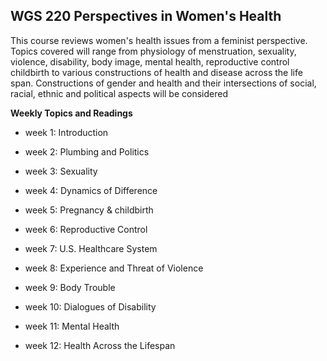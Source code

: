 ## WGS 220 Perspectives in Women's Health

This course reviews women's health issues from a feminist perspective. Topics covered will range from physiology of menstruation, sexuality, violence, disability, body image, mental health, reproductive control childbirth to various constructions of health and disease across the life span. Constructions of gender and health and their intersections of social, racial, ethnic and political aspects will be considered



**Weekly Topics and Readings**

- week 1: Introduction

- week 2: Plumbing and Politics

- week 3: Sexuality

- week 4: Dynamics of Difference

- week 5: Pregnancy & childbirth

- week 6: Reproductive Control

- week 7: U.S. Healthcare System

- week 8: Experience and Threat of Violence

- week 9: Body Trouble

- week 10: Dialogues of Disability

- week 11: Mental Health

- week 12: Health Across the Lifespan
